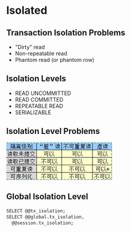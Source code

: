 # Isolated

## Transaction Isolation Problems

- "Dirty" read
- Non-repeatable read
- Phantom read (or phantom row)

## Isolation Levels

- READ UNCOMMITTED
- READ COMMITTED
- REPEATABLE READ
- SERIALIZABLE

## Isolation Level Problems

![Isolation Level Problems](img/Isolation%20Level%20Problems.png)

## Global Isolation Level

```mysql
SELECT @@tx_isolation;
SELECT @@global.tx_isolation,
  @@session.tx_isolation;
```









